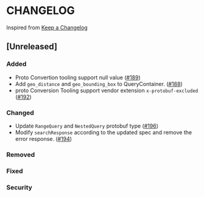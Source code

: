 # CHANGELOG

Inspired from [Keep a Changelog](https://keepachangelog.com/en/1.0.0/)

## [Unreleased]
### Added
- Proto Convertion tooling support null value ([#189](https://github.com/opensearch-project/opensearch-protobufs/pull/189))
- Add `geo_distance` and `geo_bounding_box` to QueryContainer. ([#188](https://github.com/opensearch-project/opensearch-protobufs/pull/188))
- proto Conversion Tooling support vendor extension `x-protobuf-excluded` ([#192](https://github.com/opensearch-project/opensearch-protobufs/pull/192))

### Changed
- Update `RangeQuery` and `NestedQuery` protobuf type ([#196](https://github.com/opensearch-project/opensearch-protobufs/pull/196))
- Modify `searchResponse` according to the updated spec and remove the error response. ([#194](https://github.com/opensearch-project/opensearch-protobufs/pull/194))

### Removed

### Fixed

### Security
